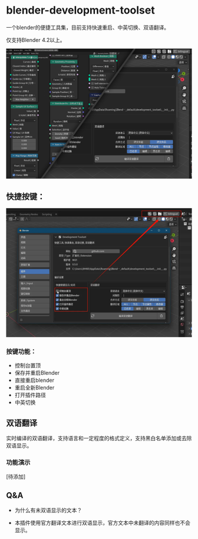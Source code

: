 # blender-development-toolset

一个blender的便捷工具集，目前支持快速重启、中英切换、双语翻译。

仅支持Blender 4.2以上。

![preview](./resource/img/preview.png)

## 快捷按键：

![quick_btn](./resource/img/quick_btn.webp)

### 按键功能：

- 控制台置顶
- 保存并重启Blender
- 直接重启blender
- 重启全新Blender
- 打开插件路径
- 中英切换

## 双语翻译

实时编译的双语翻译，支持语言和一定程度的格式定义，支持黑白名单添加或去除双语显示。

### 功能演示

[待添加]



## Q&A

- 为什么有未双语显示的文本？

- 本插件使用官方翻译文本进行双语显示，官方文本中未翻译的内容同样也不会显示。




